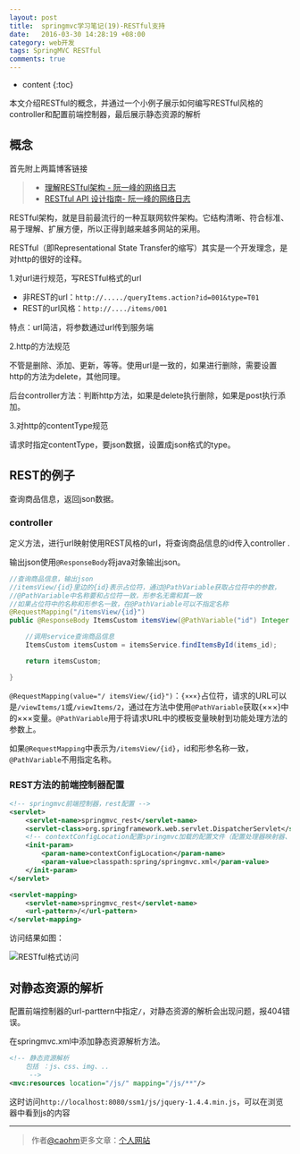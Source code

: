 ```yaml
---
layout: post
title:  springmvc学习笔记(19)-RESTful支持
date:   2016-03-30 14:28:19 +08:00
category: web开发
tags: SpringMVC RESTful
comments: true
---
```


* content
{:toc}

本文介绍RESTful的概念，并通过一个小例子展示如何编写RESTful风格的controller和配置前端控制器，最后展示静态资源的解析




## 概念

首先附上两篇博客链接

>* [理解RESTful架构 - 阮一峰的网络日志](http://zqpythonic.qiniucdn.com/data/20110912210739/index.html)
>* [RESTful API 设计指南- 阮一峰的网络日志](http://www.ruanyifeng.com/blog/2014/05/restful_api.html)


RESTful架构，就是目前最流行的一种互联网软件架构。它结构清晰、符合标准、易于理解、扩展方便，所以正得到越来越多网站的采用。

RESTful（即Representational State Transfer的缩写）其实是一个开发理念，是对http的很好的诠释。

1.对url进行规范，写RESTful格式的url

- 非REST的url：`http://...../queryItems.action?id=001&type=T01`
- REST的url风格：`http://..../items/001`

特点：url简洁，将参数通过url传到服务端

2.http的方法规范

不管是删除、添加、更新，等等。使用url是一致的，如果进行删除，需要设置http的方法为delete，其他同理。

后台controller方法：判断http方法，如果是delete执行删除，如果是post执行添加。

3.对http的contentType规范

请求时指定contentType，要json数据，设置成json格式的type。


## REST的例子

查询商品信息，返回json数据。

### controller

定义方法，进行url映射使用REST风格的url，将查询商品信息的id传入controller .

输出json使用`@ResponseBody`将java对象输出json。

```java
//查询商品信息，输出json
//itemsView/{id}里边的{id}表示占位符，通过@PathVariable获取占位符中的参数，
//@PathVariable中名称要和占位符一致，形参名无需和其一致
//如果占位符中的名称和形参名一致，在@PathVariable可以不指定名称
@RequestMapping("/itemsView/{id}")
public @ResponseBody ItemsCustom itemsView(@PathVariable("id") Integer items_id)throws Exception{

    //调用service查询商品信息
    ItemsCustom itemsCustom = itemsService.findItemsById(items_id);

    return itemsCustom;

}
```

`@RequestMapping(value="/ itemsView/{id}")`：`{×××}`占位符，请求的URL可以是`/viewItems/1`或`/viewItems/2`，通过在方法中使用`@PathVariable`获取{×××}中的×××变量。`@PathVariable`用于将请求URL中的模板变量映射到功能处理方法的参数上。

如果`@RequestMapping`中表示为`/itemsView/{id}`，id和形参名称一致，`@PathVariable`不用指定名称。


### REST方法的前端控制器配置

```xml
<!-- springmvc前端控制器，rest配置 -->
<servlet>
    <servlet-name>springmvc_rest</servlet-name>
    <servlet-class>org.springframework.web.servlet.DispatcherServlet</servlet-class>
    <!-- contextConfigLocation配置springmvc加载的配置文件（配置处理器映射器、适配器等等） 如果不配置contextConfigLocation，默认加载的是/WEB-INF/servlet名称-serlvet.xml（springmvc-servlet.xml） -->
    <init-param>
        <param-name>contextConfigLocation</param-name>
        <param-value>classpath:spring/springmvc.xml</param-value>
    </init-param>
</servlet>

<servlet-mapping>
    <servlet-name>springmvc_rest</servlet-name>
    <url-pattern>/</url-pattern>
</servlet-mapping>
```


访问结果如图：

![RESTful格式访问](http://7xph6d.com1.z0.glb.clouddn.com/springmvc_RESTful%E6%A0%BC%E5%BC%8F%E8%AE%BF%E9%97%AE.png)


## 对静态资源的解析

配置前端控制器的url-parttern中指定`/`，对静态资源的解析会出现问题，报404错误。


在springmvc.xml中添加静态资源解析方法。

```xml
<!-- 静态资源解析
    包括 ：js、css、img、..
     -->
<mvc:resources location="/js/" mapping="/js/**"/>
```

这时访问`http://localhost:8080/ssm1/js/jquery-1.4.4.min.js`，可以在浏览器中看到js的内容


----

> 作者[@caohm](http://caohm.github.io/)更多文章：[个人网站](http://caohm.github.io/)

